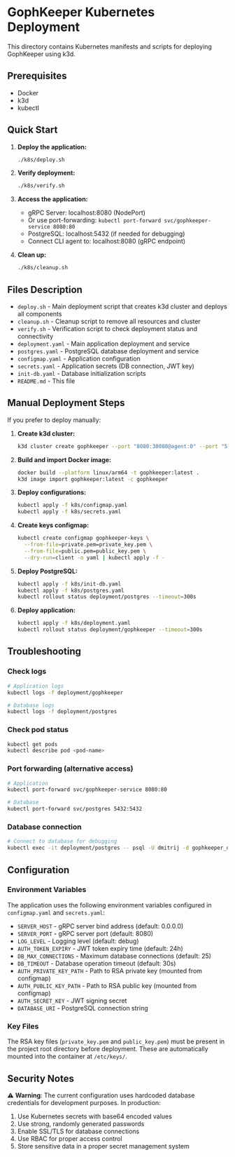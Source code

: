 # GophKeeper Kubernetes Deployment

This directory contains Kubernetes manifests and scripts for deploying GophKeeper using k3d.

## Prerequisites

- Docker
- k3d
- kubectl

## Quick Start

1. **Deploy the application:**
   ```bash
   ./k8s/deploy.sh
   ```

2. **Verify deployment:**
   ```bash
   ./k8s/verify.sh
   ```

3. **Access the application:**
    - gRPC Server: localhost:8080 (NodePort)
    - Or use port-forwarding: `kubectl port-forward svc/gophkeeper-service 8080:80`
    - PostgreSQL: localhost:5432 (if needed for debugging)
    - Connect CLI agent to: localhost:8080 (gRPC endpoint)

4. **Clean up:**
   ```bash
   ./k8s/cleanup.sh
   ```

## Files Description

- `deploy.sh` - Main deployment script that creates k3d cluster and deploys all components
- `cleanup.sh` - Cleanup script to remove all resources and cluster
- `verify.sh` - Verification script to check deployment status and connectivity
- `deployment.yaml` - Main application deployment and service
- `postgres.yaml` - PostgreSQL database deployment and service
- `configmap.yaml` - Application configuration
- `secrets.yaml` - Application secrets (DB connection, JWT key)
- `init-db.yaml` - Database initialization scripts
- `README.md` - This file

## Manual Deployment Steps

If you prefer to deploy manually:

1. **Create k3d cluster:**
   ```bash
   k3d cluster create gophkeeper --port "8080:30080@agent:0" --port "5432:30432@agent:0"
   ```

2. **Build and import Docker image:**
   ```bash
   docker build --platform linux/arm64 -t gophkeeper:latest .
   k3d image import gophkeeper:latest -c gophkeeper
   ```

3. **Deploy configurations:**
   ```bash
   kubectl apply -f k8s/configmap.yaml
   kubectl apply -f k8s/secrets.yaml
   ```

4. **Create keys configmap:**
   ```bash
   kubectl create configmap gophkeeper-keys \
     --from-file=private.pem=private_key.pem \
     --from-file=public.pem=public_key.pem \
     --dry-run=client -o yaml | kubectl apply -f -
   ```

5. **Deploy PostgreSQL:**
   ```bash
   kubectl apply -f k8s/init-db.yaml
   kubectl apply -f k8s/postgres.yaml
   kubectl rollout status deployment/postgres --timeout=300s
   ```

6. **Deploy application:**
   ```bash
   kubectl apply -f k8s/deployment.yaml
   kubectl rollout status deployment/gophkeeper --timeout=300s
   ```

## Troubleshooting

### Check logs

```bash
# Application logs
kubectl logs -f deployment/gophkeeper

# Database logs
kubectl logs -f deployment/postgres
```

### Check pod status

```bash
kubectl get pods
kubectl describe pod <pod-name>
```

### Port forwarding (alternative access)

```bash
# Application
kubectl port-forward svc/gophkeeper-service 8080:80

# Database
kubectl port-forward svc/postgres 5432:5432
```

### Database connection

```bash
# Connect to database for debugging
kubectl exec -it deployment/postgres -- psql -U dmitrij -d gophkeeper_db
```

## Configuration

### Environment Variables

The application uses the following environment variables configured in `configmap.yaml` and `secrets.yaml`:

- `SERVER_HOST` - gRPC server bind address (default: 0.0.0.0)
- `SERVER_PORT` - gRPC server port (default: 8080)
- `LOG_LEVEL` - Logging level (default: debug)
- `AUTH_TOKEN_EXPIRY` - JWT token expiry time (default: 24h)
- `DB_MAX_CONNECTIONS` - Maximum database connections (default: 25)
- `DB_TIMEOUT` - Database operation timeout (default: 30s)
- `AUTH_PRIVATE_KEY_PATH` - Path to RSA private key (mounted from configmap)
- `AUTH_PUBLIC_KEY_PATH` - Path to RSA public key (mounted from configmap)
- `AUTH_SECRET_KEY` - JWT signing secret
- `DATABASE_URI` - PostgreSQL connection string

### Key Files

The RSA key files (`private_key.pem` and `public_key.pem`) must be present in the project root directory before
deployment. These are automatically mounted into the container at `/etc/keys/`.

## Security Notes

⚠️ **Warning**: The current configuration uses hardcoded database credentials for development purposes. In production:

1. Use Kubernetes secrets with base64 encoded values
2. Use strong, randomly generated passwords
3. Enable SSL/TLS for database connections
4. Use RBAC for proper access control
5. Store sensitive data in a proper secret management system
